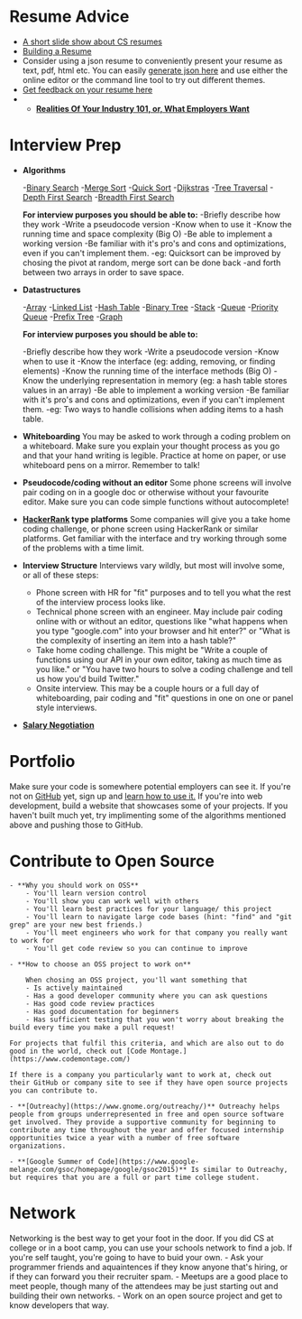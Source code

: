 # Resume Advice

- [A short slide show about CS resumes](http://www.cs.usfca.edu/~parrt/doc/resume.pdf)
- [Building a Resume](https://www.reddit.com/r/resumes/wiki/faq#wiki_building_a_resume)
- Consider using a json resume to conveniently present your resume as text, pdf, html etc. You can easily [generate json here](http://registry.jsonresume.org/) and use either the online editor or the command line tool to try out different themes.
- [Get feedback on your resume here](reddit.com/r/resumes)
- - **[Realities Of Your Industry 101, or, What Employers Want](http://www.kalzumeus.com/2011/10/28/dont-call-yourself-a-programmer/)**

# Interview Prep

- **Algorithms**

	-[Binary Search](https://en.wikipedia.org/wiki/Binary_search_algorithm)
	-[Merge Sort](https://en.wikipedia.org/wiki/Merge_sort)
	-[Quick Sort](https://en.wikipedia.org/wiki/Quicksort)
	-[Dijkstras](https://en.wikipedia.org/wiki/Dijkstra%27s_algorithm)
	-[Tree Traversal](https://en.wikipedia.org/wiki/Tree_traversal)
	-[Depth First Search](https://en.wikipedia.org/wiki/Depth-first_search)
	-[Breadth First Search](https://en.wikipedia.org/wiki/Breadth-first_search)

	**For interview purposes you should be able to:**
	-Briefly describe how they work
	-Write a pseudocode version
	-Know when to use it
	-Know the running time and space complexity (Big O)
	-Be able to implement a working version
	-Be familiar with it's pro's and cons and optimizations, even if you can't implement them. -eg: Quicksort can be improved by chosing the pivot at random, merge sort can be done back -and forth between two arrays in order to save space.


- **Datastructures**

	-[Array](https://en.wikipedia.org/wiki/Array_data_structure)
	-[Linked List](https://en.wikipedia.org/wiki/Linked_list)
	-[Hash Table](https://en.wikipedia.org/wiki/Hash_table)
	-[Binary Tree](https://en.wikipedia.org/wiki/Binary_tree)
	-[Stack](https://en.wikipedia.org/wiki/Stack_(abstract_data_type))
	-[Queue](https://en.wikipedia.org/wiki/Queue_(abstract_data_type))
	-[Priority Queue](https://en.wikipedia.org/wiki/Priority_queue)
	-[Prefix Tree](https://en.wikipedia.org/wiki/Trie)
	-[Graph](https://en.wikipedia.org/wiki/Graph_(abstract_data_type))

	**For interview purposes you should be able to:**

	-Briefly describe how they work
	-Write a pseudocode version
	-Know when to use it
	-Know the interface (eg: adding, removing, or finding elements)
	-Know the running time of the interface methods (Big O)
	-Know the underlying representation in memory (eg: a hash table stores values in an array)
	-Be able to implement a working version
	-Be familiar with it's pro's and cons and optimizations, even if you can't implement them. -eg: Two ways to handle collisions when adding items to a hash table.

- **Whiteboarding** You may be asked to work through a coding problem on a whiteboard. Make sure you explain your thought process as you go and that your hand writing is legible. Practice at home on paper, or use whiteboard pens on a mirror. Remember to talk!

- **Pseudocode/coding without an editor** Some phone screens will involve pair coding on in a google doc or otherwise without your favourite editor. Make sure you can code simple functions without autocomplete! 

- **[HackerRank](https://www.hackerrank.com/) type platforms** Some companies will give you a take home coding challenge, or phone screen using HackerRank or similar platforms. Get familiar with the interface and try working through some of the problems with a time limit.

- **Interview Structure**
Interviews vary wildly, but most will involve some, or all of these steps:
	- Phone screen with HR for "fit" purposes and to tell you what the rest of the interview process looks like.
	- Technical phone screen with an engineer. May include pair coding online with or without an editor, questions like "what happens when you type "google.com" into your browser and hit enter?" or "What is the complexity of inserting an item into a hash table?"
	- Take home coding challenge. This might be "Write a couple of functions using our API in your own editor, taking as much time as you like." or "You have two hours to solve a coding challenge and tell us how you'd build Twitter."
	- Onsite interview. This may be a couple hours or a full day of whiteboarding, pair coding and "fit" questions in one on one or panel style interviews.

- **[Salary Negotiation](http://www.kalzumeus.com/2012/01/23/salary-negotiation/)**


# Portfolio

Make sure your code is somewhere potential employers can see it. If you're not on [GitHub](https://github.com) yet, sign up and [learn how to use it.](https://try.github.io/levels/1/challenges/1) If you're into web development, build a website that showcases some of your projects. If you haven't built much yet, try implimenting some of the algorithms mentioned above and pushing those to GitHub.

# Contribute to Open Source
	- **Why you should work on OSS**  
		- You'll learn version control
		- You'll show you can work well with others
		- You'll learn best practices for your language/ this project
		- You'll learn to navigate large code bases (hint: "find" and "git grep" are your new best friends.)
		- You'll meet engineers who work for that company you really want to work for
		- You'll get code review so you can continue to improve

	- **How to choose an OSS project to work on**

		When chosing an OSS project, you'll want something that
		- Is actively maintained 
		- Has a good developer community where you can ask questions
		- Has good code review practices
		- Has good documentation for beginners
		- Has sufficient testing that you won't worry about breaking the build every time you make a pull request!

	For projects that fulfil this criteria, and which are also out to do good in the world, check out [Code Montage.](https://www.codemontage.com/)

	If there is a company you particularly want to work at, check out their GitHub or company site to see if they have open source projects you can contribute to.

	- **[Outreachy](https://www.gnome.org/outreachy/)** Outreachy helps people from groups underrepresented in free and open source software get involved. They provide a supportive community for beginning to contribute any time throughout the year and offer focused internship opportunities twice a year with a number of free software organizations.

	- **[Google Summer of Code](https://www.google-melange.com/gsoc/homepage/google/gsoc2015)** Is similar to Outreachy, but requires that you are a full or part time college student.

# Network

Networking is the best way to get your foot in the door. If you did CS at college or in a boot camp, you can use your schools network to find a job. If you're self taught, you're going to have to buid your own.
	- Ask your programmer friends and aquaintences if they know anyone that's hiring, or if they can forward you their recruiter spam.
	- Meetups are a good place to meet people, though many of the attendees may be just starting out and building their own networks. 
	- Work on an open source project and get to know developers that way.











